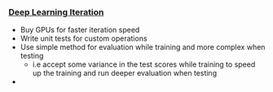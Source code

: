 ### [Deep Learning Iteration](https://medium.com/@xanderdunn/deep-learning-iteration-324487da5888)
- Buy GPUs for faster iteration speed
- Write unit tests for custom operations
- Use simple method for evaluation while training and more complex when testing
  - i.e accept some variance in the test scores while training to speed up the training and run deeper evaluation when testing
- 

